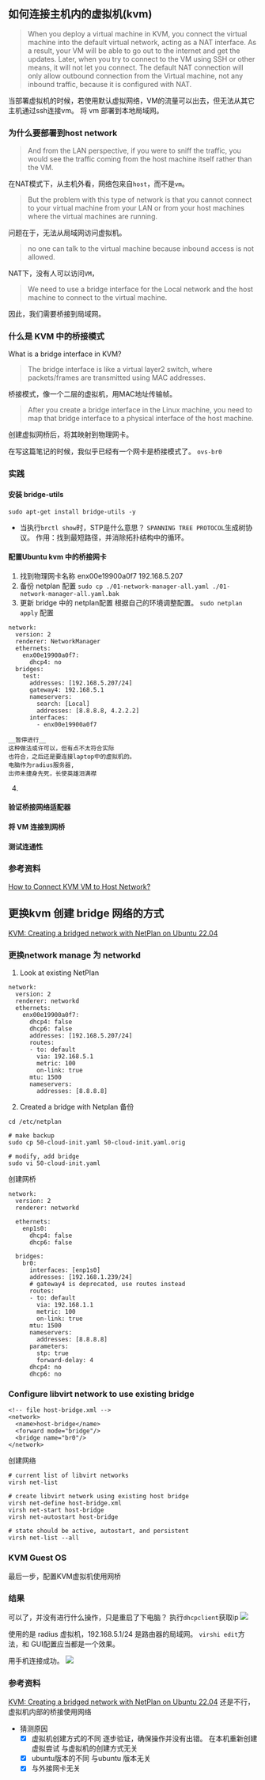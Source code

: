 ## 如何连接主机内的虚拟机(kvm)
> When you deploy a virtual machine in KVM, you connect the virtual machine into the default virtual network, acting as a NAT interface. As a result, your VM will be able to go out to the internet and get the updates. Later, when you try to connect to the VM using SSH or other means, it will not let you connect. The default NAT connection will only allow outbound connection from the Virtual machine, not any inbound traffic, because it is configured with NAT.

当部署虚拟机的时候，若使用默认虚拟网络，VM的流量可以出去，但无法从其它主机通过ssh连接vm。
将 vm 部署到本地局域网。

### 为什么要部署到host network
> And from the LAN perspective, if you were to sniff the traffic, you would see the traffic coming from the host machine itself rather than the VM. 

在NAT模式下，从主机外看，网络包来自`host`，而不是`vm`。

> But the problem with this type of network is that you cannot connect to your virtual machine from your LAN or from your host machines where the virtual machines are running.

问题在于，无法从局域网访问虚拟机。

>  no one can talk to the virtual machine because inbound access is not allowed.

NAT下，没有人可以访问`VM`，

> We need to use a bridge interface for the Local network and the host machine to connect to the virtual machine.

因此，我们需要桥接到局域网。

### 什么是 KVM 中的桥接模式
What is a bridge interface in KVM?
>  The bridge interface is like a virtual layer2 switch, where packets/frames are transmitted using MAC addresses.

桥接模式，像一个二层的虚拟机，用MAC地址传输帧。

> After you create a bridge interface in the Linux machine, you need to map that bridge interface to a physical interface of the host machine. 

创建虚拟网桥后，将其映射到物理网卡。

在写这篇笔记的时候，我似乎已经有一个网卡是桥接模式了。
`ovs-br0`

### 实践
#### 安装 bridge-utils
`sudo apt-get install bridge-utils -y`

* 当执行`brctl show`时，STP是什么意思？
    `SPANNING TREE PROTOCOL`生成树协议。
    作用：找到最短路径，并消除拓扑结构中的循环。

#### 配置Ubuntu kvm 中的桥接网卡
1. 找到物理网卡名称
    enx00e19900a0f7
    192.168.5.207
2. 备份 netplan 配置
    `sudo cp ./01-network-manager-all.yaml ./01-network-manager-all.yaml.bak`
3. 更新 bridge 中的 netplan配置
    根据自己的环境调整配置。
    `sudo netplan apply`
    配置
```
network:
  version: 2
  renderer: NetworkManager
  ethernets:
    enx00e19900a0f7:
      dhcp4: no
  bridges:
    test:
      addresses: [192.168.5.207/24]
      gateway4: 192.168.5.1
      nameservers:
        search: [Local]
        addresses: [8.8.8.8, 4.2.2.2]
      interfaces:
        - enx00e19900a0f7
```
    __暂停进行__
    这种做法或许可以，但有点不太符合实际
    也符合，之后还是要连接laptop中的虚拟机的。
    电脑作为radius服务器,
    出师未捷身先死，长使英雄泪满襟
4. 


#### 验证桥接网络适配器

#### 将 VM 连接到网桥

#### 测试连通性



### 参考资料
[How to Connect KVM VM to Host Network?](https://getlabsdone.com/how-to-connect-kvm-vm-to-host-network/)

## 更换kvm 创建 bridge 网络的方式
[KVM: Creating a bridged network with NetPlan on Ubuntu 22.04](https://fabianlee.org/2022/09/20/kvm-creating-a-bridged-network-with-netplan-on-ubuntu-22-04/#switchtonetplan)

### 更换network manage 为 networkd
1. Look at existing NetPlan
```
network:
  version: 2
  renderer: networkd
  ethernets:
    enx00e19900a0f7:
      dhcp4: false
      dhcp6: false
      addresses: [192.168.5.207/24]
      routes:
      - to: default
        via: 192.168.5.1
        metric: 100
        on-link: true
      mtu: 1500
      nameservers:
        addresses: [8.8.8.8]
```
2. Created a bridge with Netplan
备份
```
cd /etc/netplan

# make backup
sudo cp 50-cloud-init.yaml 50-cloud-init.yaml.orig

# modify, add bridge
sudo vi 50-cloud-init.yaml
```
创建网桥
```
network:
  version: 2
  renderer: networkd

  ethernets:
    enp1s0:
      dhcp4: false 
      dhcp6: false 

  bridges:
    br0:
      interfaces: [enp1s0]
      addresses: [192.168.1.239/24]
      # gateway4 is deprecated, use routes instead
      routes:
      - to: default
        via: 192.168.1.1
        metric: 100
        on-link: true
      mtu: 1500
      nameservers:
        addresses: [8.8.8.8]
      parameters:
        stp: true
        forward-delay: 4
      dhcp4: no
      dhcp6: no
```

### Configure libvirt network to use existing bridge
```
<!-- file host-bridge.xml -->
<network>
  <name>host-bridge</name>
  <forward mode="bridge"/>
  <bridge name="br0"/>
</network>
```
创建网络
```shell
# current list of libvirt networks
virsh net-list

# create libvirt network using existing host bridge
virsh net-define host-bridge.xml
virsh net-start host-bridge
virsh net-autostart host-bridge

# state should be active, autostart, and persistent
virsh net-list --all
```

### KVM Guest OS
最后一步，配置KVM虚拟机使用网桥


### 结果
可以了，并没有进行什么操作，只是重启了下电脑？
执行`dhcpclient`获取ip
![](pic_virtual_network/2022-11-24-13-14-56.png)

使用的是 radius 虚拟机，192.168.5.1/24 是路由器的局域网。
`virshi edit`方法，和 GUI配置应当都是一个效果。

用手机连接成功。
![](pic_virtual_network/2022-11-24-13-49-19.png)

### 参考资料
[KVM: Creating a bridged network with NetPlan on Ubuntu 22.04](https://fabianlee.org/2022/09/20/kvm-creating-a-bridged-network-with-netplan-on-ubuntu-22-04/#switchtonetplan)
还是不行，虚拟机内部的桥接使用网络
* 猜测原因
  * [x] 虚拟机创建方式的不同
    逐步验证，确保操作并没有出错。
    在本机重新创建虚拟尝试
    与虚拟机的创建方式无关
  * [x] ubuntu版本的不同
    与ubuntu 版本无关
  * [x] 与外接网卡无关
